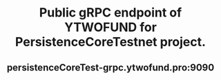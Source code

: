  <h1 align="center"> Public gRPC endpoint of YTWOFUND for PersistenceCoreTestnet project.
 <h2 align="center"> persistenceCoreTest-grpc.ytwofund.pro:9090
